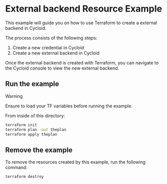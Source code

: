 # External backend Resource Example

This example will guide you on how to use Terraform to create a external backend in Cycloid.

The process consists of the following steps:
1. Create a new credential in Cycloid
2. Create a new external backend in Cycloid

Once the external backend is created with Terraform, you can navigate to the Cycloid console to view the new external backend.

## Run the example

> [!WARNING]
> Ensure to load your TF variables before running the example.

From inside of this directory:

```bash
terraform init
terraform plan -out theplan
terraform apply theplan
```

## Remove the example

To remove the resources created by this example, run the following command:

```bash
terraform destroy
```
